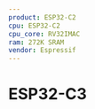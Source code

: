 ```yaml
---
product: ESP32-C2
cpu: ESP32-C2
cpu_core: RV32IMAC
ram: 272K SRAM
vendor: Espressif
---
```


# ESP32-C3

